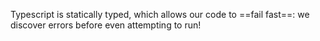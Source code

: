Typescript is statically typed, which allows our code to ==fail fast==: we discover errors before even attempting to run!